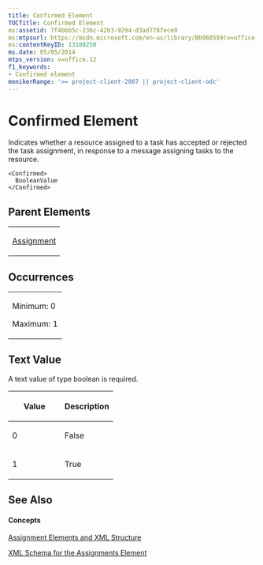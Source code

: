 ```yaml
---
title: Confirmed Element
TOCTitle: Confirmed Element
ms:assetid: 7f4bbb5c-236c-42b3-9294-d3ad7787ece9
ms:mtpsurl: https://msdn.microsoft.com/en-us/library/Bb968559(v=office.12)
ms:contentKeyID: 13188250
ms.date: 05/05/2014
mtps_version: v=office.12
f1_keywords:
- Confirmed element
monikerRange: '>= project-client-2007 || project-client-odc'
---
```


# Confirmed Element




Indicates whether a resource assigned to a task has accepted or rejected the task assignment, in response to a message assigning tasks to the resource.

    <Confirmed>
      BooleanValue
    </Confirmed>

## Parent Elements

<table>
<colgroup>
<col style="width: 100%" />
</colgroup>
<tbody>
<tr class="odd">
<td><p><a href="bb968611(v=office.12).md">Assignment</a></p></td>
</tr>
</tbody>
</table>

## Occurrences

<table>
<colgroup>
<col style="width: 100%" />
</colgroup>
<tbody>
<tr class="odd">
<td><p>Minimum: 0</p>
<p>Maximum: 1</p></td>
</tr>
</tbody>
</table>

## Text Value

A text value of type boolean is required.

<table>
<colgroup>
<col style="width: 50%" />
<col style="width: 50%" />
</colgroup>
<thead>
<tr class="header">
<th><p>Value</p></th>
<th><p>Description</p></th>
</tr>
</thead>
<tbody>
<tr class="odd">
<td><p>0</p></td>
<td><p>False</p></td>
</tr>
<tr class="even">
<td><p>1</p></td>
<td><p>True</p></td>
</tr>
</tbody>
</table>

## See Also

#### Concepts

[Assignment Elements and XML Structure](bb968738\(v=office.12\).md)

[XML Schema for the Assignments Element](bb968414\(v=office.12\).md)

